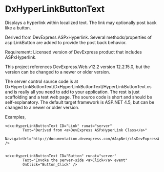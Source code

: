 DxHyperLinkButtonText
=====================

Displays a hyperlink within localized text. The link may optionally post back like a button. 

Derived from DevExpress ASPxHyperlink. Several methods/properties of asp:LinkButton are added to provide the post back behavior.

Requirement: Licensed version of DevExpress product that includes ASPxHyperlink.

This project references DevExpress.Web.v12.2 version 12.2.15.0, but the version can be changed to a newer or older version.

The server control source code is at DxHyperLinkButtonText/DxHyperLinkButtonText/HyperLinkButtonText.cs and is really all you need to add to your application. The rest is just scaffolding and a test web page. The source code is short and should be self-explanatory. The default target framework is ASP.NET 4.5, but can be changed to a newer or older version.

Examples,

    <dxx:HyperLinkButtonText ID="Link" runat="server"
            Text="Derived from <a>DevExpress ASPxHyperLink Class</a>"
            NavigateUrl="http://documentation.devexpress.com/#AspNet/clsDevExpressWebASPxEditorsASPxHyperLinktopic" />


    <dxx:HyperLinkButtonText ID="Button" runat="server"
            Text="Invoke the server-side <a>Click</a> event"
            OnClick="Button_Click" />
